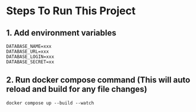 # Steps To Run This Project

## 1. Add environment variables
```
DATABASE_NAME=xxx
DATABASE_URL=xxx
DATABASE_LOGIN=xxx
DATABASE_SECRET=xx
```
## 2. Run docker compose command (This will auto reload and build for any file changes)
``
docker compose up --build --watch
``